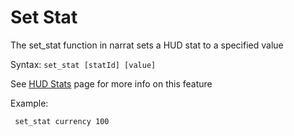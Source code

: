# Set Stat

The set_stat function in narrat sets a HUD stat to a specified value

Syntax: `set_stat [statId] [value]`

See [HUD Stats](../../features/hud-stats.md) page for more info on this feature

Example:

```
 set_stat currency 100
```
